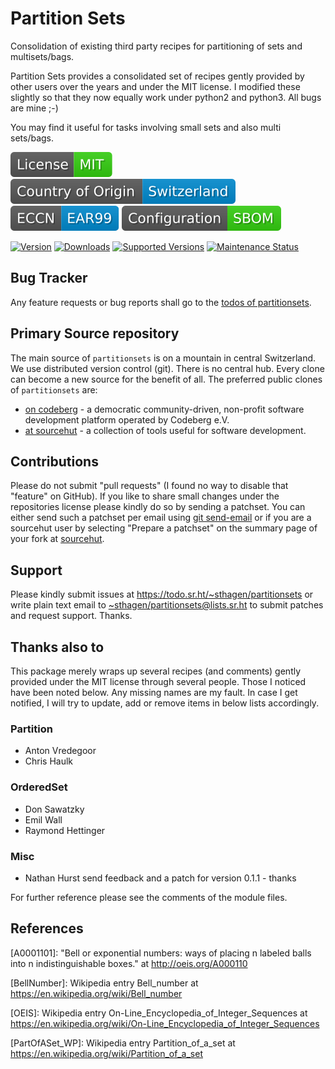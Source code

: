 # Partition Sets

Consolidation of existing third party recipes for partitioning of sets and multisets/bags.

Partition Sets provides a consolidated set of recipes gently provided by other
users over the years and under the MIT license. I modified these slightly so
that they now equally work under python2 and python3. All bugs are mine ;-)

You may find it useful for tasks involving small sets and also multi sets/bags.

[![license](badges/license-spdx-mit.svg)](https://git.sr.ht/~sthagen/partitionsets/tree/default/item/LICENSE)
[![Country of Origin](badges/country-of-origin-name-switzerland-neutral.svg)](https://git.sr.ht/~sthagen/partitionsets/tree/default/item/COUNTRY-OF-ORIGIN)
[![Export Classification Control Number (ECCN)](badges/export-control-classification-number_eccn-ear99-neutral.svg)](https://git.sr.ht/~sthagen/partitionsets/tree/default/item/EXPORT-CONTROL-CLASSIFICATION-NUMBER)
[![Configuration](badges/configuration-sbom.svg)](third-party/index.html)

[![Version](https://img.shields.io/pypi/v/partitionsets.svg?style=flat)](https://pypi.python.org/pypi/partitionsets/)
[![Downloads](https://static.pepy.tech/badge/partitionsets/month)](https://pepy.tech/project/partitionsets)
[![Supported Versions](https://img.shields.io/pypi/pyversions/partitionsets.svg?style=flat)](https://pypi.python.org/pypi/partitionsets/)
[![Maintenance Status](docs/badges/downloads-per-month.svg)](https://git.sr.ht/~sthagen/partitionsets/log)

## Bug Tracker

Any feature requests or bug reports shall go to the [todos of partitionsets](https://todo.sr.ht/~sthagen/partitionsets).

## Primary Source repository

The main source of `partitionsets` is on a mountain in central Switzerland.
We use distributed version control (git).
There is no central hub.
Every clone can become a new source for the benefit of all.
The preferred public clones of `partitionsets` are:

* [on codeberg](https://codeberg.org/sthagen/partitionsets) - a democratic community-driven, non-profit software development platform operated by Codeberg e.V.
* [at sourcehut](https://git.sr.ht/~sthagen/partitionsets) - a collection of tools useful for software development.

## Contributions

Please do not submit "pull requests" (I found no way to disable that "feature" on GitHub).
If you like to share small changes under the repositories license please kindly do so by sending a patchset.
You can either send such a patchset per email using [git send-email](https://git-send-email.io) or 
if you are a sourcehut user by selecting "Prepare a patchset" on the summary page of your fork at [sourcehut](https://git.sr.ht/).

## Support

Please kindly submit issues at <https://todo.sr.ht/~sthagen/partitionsets> or write plain text email to <~sthagen/partitionsets@lists.sr.ht> to submit patches and request support. Thanks.

## Thanks also to

This package merely wraps up several recipes (and comments) gently provided
under the MIT license through several people. Those I noticed have been noted below.
Any missing names are my fault. In case I get notified, I will try
to update, add or remove items in below lists accordingly.

### Partition

* Anton Vredegoor
* Chris Haulk

### OrderedSet

* Don Sawatzky
* Emil Wall
* Raymond Hettinger

### Misc

* Nathan Hurst send feedback and a patch for version 0.1.1 - thanks


For further reference please see the comments of the module files.

## References

[A0001101]: "Bell or exponential numbers: ways of placing n labeled balls
	into n indistinguishable boxes." at http://oeis.org/A000110

[BellNumber]: Wikipedia entry Bell_number
	at https://en.wikipedia.org/wiki/Bell_number

[OEIS]: Wikipedia entry On-Line_Encyclopedia_of_Integer_Sequences at
	https://en.wikipedia.org/wiki/On-Line_Encyclopedia_of_Integer_Sequences

[Flake8]: https://pypi.org/project/flake8/

[OrdSetImplPy]: https://code.activestate.com/recipes/576694/ (mixed with
	the simplified code from Don Sawatzky's comment, which is sufficient
	for this task)

[PartImplPy]: https://code.activestate.com/recipes/577211/ (r1)

[PartOfASet_WP]: Wikipedia entry Partition_of_a_set at
	https://en.wikipedia.org/wiki/Partition_of_a_set

[PyLint]: https://pypi.org/project/pylint/
